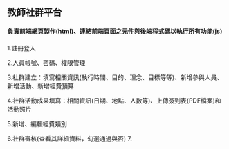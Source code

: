 ## 教師社群平台

#### 負責前端網頁製作(html)、連結前端頁面之元件與後端程式碼以執行所有功能(js)

1.註冊登入

2.人員帳號、密碼、權限管理

3.社群建立：填寫相關資訊(執行時間、目的、理念、目標等等)、新增參與人員、新增活動、新增經費預算

4.社群活動成果填寫：相關資訊(日期、地點、人數等)、上傳簽到表(PDF檔案)和活動照片

5.新增、編輯經費類別

6.社群審核(查看其詳細資料，勾選通過與否)
7.
